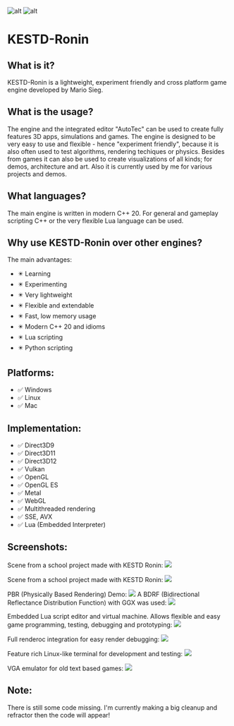 ![alt](https://img.shields.io/github/repo-size/MarioSieg/KESTD-Ronin)
![alt](https://img.shields.io/tokei/lines/github/MarioSieg/KESTD-Ronin)

# KESTD-Ronin
## What is it?
KESTD-Ronin is a lightweight, experiment friendly and cross platform game engine developed by Mario Sieg.

## What is the usage?
The engine and the integrated editor "AutoTec" can be used to create fully features 3D apps, simulations and games.
The engine is designed to be very easy to use and flexible - hence "experiment friendly", because 
it is also often used to test algorithms, rendering techiques or physics.
Besides from games it can also be used to create visualizations of all kinds; for demos, architecture and art.
Also it is currently used by me for various projects and demos.

## What languages?
The main engine is written in modern C++ 20.
For general and gameplay scripting C++ or the very flexible Lua language can be used.

## Why use KESTD-Ronin over other engines?
The main advantages:
- :eight_pointed_black_star: Learning
- :eight_pointed_black_star: Experimenting
- :eight_pointed_black_star: Very lightweight
- :eight_pointed_black_star: Flexible and extendable
- :eight_pointed_black_star: Fast, low memory usage
- :eight_pointed_black_star: Modern C++ 20 and idioms
- :eight_pointed_black_star: Lua scripting
- :eight_pointed_black_star: Python scripting

## Platforms:
- :white_check_mark: Windows
- :white_check_mark: Linux
- :white_check_mark: Mac

## Implementation:
- :white_check_mark: Direct3D9
- :white_check_mark: Direct3D11
- :white_check_mark: Direct3D12
- :white_check_mark: Vulkan
- :white_check_mark: OpenGL
- :white_check_mark: OpenGL ES
- :white_check_mark: Metal
- :white_check_mark: WebGL
- :white_check_mark: Multithreaded rendering
- :white_check_mark: SSE, AVX
- :white_check_mark: Lua (Embedded Interpreter)

## Screenshots:
Scene from a school project made with KESTD Ronin:
![](https://i.imgur.com/hsalb8I.png)

Scene from a school project made with KESTD Ronin:
![](https://i.imgur.com/zyCs9yA.png)

PBR (Physically Based Rendering) Demo:
![](https://i.imgur.com/fDpW76X.jpg)
A BDRF (Bidirectional Reflectance Distribution Function) with GGX was used:
![](https://i.imgur.com/DSEGsN8.png)

Embedded Lua script editor and virtual machine. Allows flexible and easy
game programming, testing, debugging and prototyping:
![](https://i.imgur.com/pxP9NIv.png)

Full renderoc integration for easy render debugging:
![](https://i.imgur.com/I77S9Z3.png)

Feature rich Linux-like terminal for development and testing:
![](https://i.imgur.com/G6wEpb8.png)

VGA emulator for old text based games:
![](https://i.imgur.com/h1A2El8.png)

## Note:
There is still some code missing. I'm currently making
a big cleanup and refractor then the code will appear!
